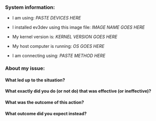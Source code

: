 <!--
Instructions:

If you are reporting a bug or are having a problem with something not working as expected, fill out the form below. Additional instructions are indicated by <!--. (You do not need to delete the instructions, they will not appear when you submit the issue.)

If you are just asking a question or suggesting a new feature, you do not need to fill out the form below (just delete it).

Tips:
* Use the toolbar buttons above to insert quotes, code, links, lists, etc. 
* Use a "code fence" when pasting lines of code or output of a terminal.
  A "code fence" is three backticks (```) before and after the code.
  <https://help.github.com/articles/creating-and-highlighting-code-blocks/>
-->

### System information:

<!-- Copy and paste all devices from this list that apply. -->
<!--
    LEGO MINDSTORMS EV3
    Dexter Industries [BrickPi BrickPi+]
    Mindsensors.com PiStorms
    Fatcatlab EVB
    Rapsberry Pi Model [A, A+, B, B+, 2B, 3B]
    BeagleBone [Black, White, Green]
-->
* I am using: *PASTE DEVICES HERE*

<!-- Type the name of the image file you used below. -->
<!-- It should be something like "ev3-ev3dev-jessie-2015-12-30.img" -->
* I installed ev3dev using this image file: *IMAGE NAME GOES HERE*

<!-- Run `uname -r` in a terminal and paste the output below. -->
* My kernel version is: *KERNEL VERSION GOES HERE*

<!-- Windows, OS X, Linux, Andoroid, iOS, etc. -->
* My host computer is running: *OS GOES HERE*

<!-- USB, Bluetooth, Wi-Fi -->
* I am connecting using: *PASTE METHOD HERE*


### About my issue:


<!-- Answer the following questions -->

#### What led up to the situation?

#### What exactly did you do (or not do) that was effective (or ineffective)?

#### What was the outcome of this action?

#### What outcome did you expect instead?
